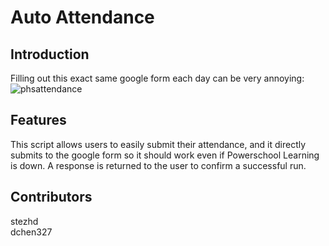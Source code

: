 # Auto Attendance
## Introduction
Filling out this exact same google form each day can be very annoying:
![phsattendance](https://user-images.githubusercontent.com/37674516/78455919-e6454180-766e-11ea-9789-d7e10891aaa9.png)


## Features
This script allows users to easily submit their attendance, and it directly submits to the google form so it should work even if Powerschool Learning is down. A response is returned to the user to confirm a successful run.

## Contributors
stezhd\
dchen327